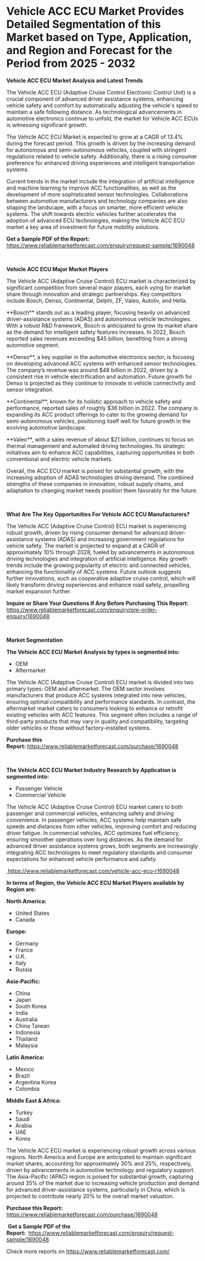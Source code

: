 <p><h1>Vehicle ACC ECU Market Provides Detailed Segmentation of this Market based on Type, Application, and Region and Forecast for the Period from 2025 - 2032</h1></p><p><strong>Vehicle ACC ECU Market Analysis and Latest Trends</strong></p>
<p><p>The Vehicle ACC ECU (Adaptive Cruise Control Electronic Control Unit) is a crucial component of advanced driver assistance systems, enhancing vehicle safety and comfort by automatically adjusting the vehicle's speed to maintain a safe following distance. As technological advancements in automotive electronics continue to unfold, the market for Vehicle ACC ECUs is witnessing significant growth.</p><p>The Vehicle ACC ECU Market is expected to grow at a CAGR of 13.4% during the forecast period. This growth is driven by the increasing demand for autonomous and semi-autonomous vehicles, coupled with stringent regulations related to vehicle safety. Additionally, there is a rising consumer preference for enhanced driving experiences and intelligent transportation systems.</p><p>Current trends in the market include the integration of artificial intelligence and machine learning to improve ACC functionalities, as well as the development of more sophisticated sensor technologies. Collaborations between automotive manufacturers and technology companies are also shaping the landscape, with a focus on smarter, more efficient vehicle systems. The shift towards electric vehicles further accelerates the adoption of advanced ECU technologies, making the Vehicle ACC ECU market a key area of investment for future mobility solutions.</p></p>
<p><strong>Get a Sample PDF of the Report:&nbsp;</strong> <a href="https://www.reliablemarketforecast.com/enquiry/request-sample/1690048?utm_campaign=1108&utm_medium=2&utm_source=Github&utm_content=ia&utm_term=07012025&utm_id=vehicle-acc-ecu">https://www.reliablemarketforecast.com/enquiry/request-sample/1690048</a></p>
<p>&nbsp;</p>
<p><strong>Vehicle ACC ECU Major Market Players</strong></p>
<p><p>The Vehicle ACC (Adaptive Cruise Control) ECU market is characterized by significant competition from several major players, each vying for market share through innovation and strategic partnerships. Key competitors include Bosch, Denso, Continental, Delphi, ZF, Valeo, Autoliv, and Hella.</p><p>**Bosch** stands out as a leading player, focusing heavily on advanced driver-assistance systems (ADAS) and autonomous vehicle technologies. With a robust R&D framework, Bosch is anticipated to grow its market share as the demand for intelligent safety features increases. In 2022, Bosch reported sales revenues exceeding $45 billion, benefiting from a strong automotive segment.</p><p>**Denso**, a key supplier in the automotive electronics sector, is focusing on developing advanced ACC systems with enhanced sensor technologies. The company’s revenue was around $48 billion in 2022, driven by a consistent rise in vehicle electrification and automation. Future growth for Denso is projected as they continue to innovate in vehicle connectivity and sensor integration.</p><p>**Continental**, known for its holistic approach to vehicle safety and performance, reported sales of roughly $36 billion in 2022. The company is expanding its ACC product offerings to cater to the growing demand for semi-autonomous vehicles, positioning itself well for future growth in the evolving automotive landscape.</p><p>**Valeo**, with a sales revenue of about $21 billion, continues to focus on thermal management and automated driving technologies. Its strategic initiatives aim to enhance ACC capabilities, capturing opportunities in both conventional and electric vehicle markets.</p><p>Overall, the ACC ECU market is poised for substantial growth, with the increasing adoption of ADAS technologies driving demand. The combined strengths of these companies in innovation, robust supply chains, and adaptation to changing market needs position them favorably for the future.</p></p>
<p>&nbsp;</p>
<p><strong>What Are The Key Opportunities For Vehicle ACC ECU Manufacturers?</strong></p>
<p><p>The Vehicle ACC (Adaptive Cruise Control) ECU market is experiencing robust growth, driven by rising consumer demand for advanced driver-assistance systems (ADAS) and increasing government regulations for vehicle safety. The market is projected to expand at a CAGR of approximately 10% through 2028, fueled by advancements in autonomous driving technologies and integration of artificial intelligence. Key growth trends include the growing popularity of electric and connected vehicles, enhancing the functionality of ACC systems. Future outlook suggests further innovations, such as cooperative adaptive cruise control, which will likely transform driving experiences and enhance road safety, propelling market expansion further.</p></p>
<p><strong>Inquire or Share Your Questions If Any Before Purchasing This Report:</strong> <a href="https://www.reliablemarketforecast.com/enquiry/pre-order-enquiry/1690048?utm_campaign=1108&utm_medium=2&utm_source=Github&utm_content=ia&utm_term=07012025&utm_id=vehicle-acc-ecu">https://www.reliablemarketforecast.com/enquiry/pre-order-enquiry/1690048</a></p>
<p>&nbsp;</p>
<p><strong>Market Segmentation</strong></p>
<p><strong>The Vehicle ACC ECU Market Analysis by types is segmented into:</strong></p>
<p><ul><li>OEM</li><li>Aftermarket</li></ul></p>
<p><p>The Vehicle ACC (Adaptive Cruise Control) ECU market is divided into two primary types: OEM and aftermarket. The OEM sector involves manufacturers that produce ACC systems integrated into new vehicles, ensuring optimal compatibility and performance standards. In contrast, the aftermarket market caters to consumers looking to enhance or retrofit existing vehicles with ACC features. This segment often includes a range of third-party products that may vary in quality and compatibility, targeting older vehicles or those without factory-installed systems.</p></p>
<p><strong>Purchase this Report:&nbsp;</strong><a href="https://www.reliablemarketforecast.com/purchase/1690048?utm_campaign=1108&utm_medium=2&utm_source=Github&utm_content=ia&utm_term=07012025&utm_id=vehicle-acc-ecu">https://www.reliablemarketforecast.com/purchase/1690048</a></p>
<p>&nbsp;</p>
<p><strong>The Vehicle ACC ECU Market Industry Research by Application is segmented into:</strong></p>
<p><ul><li>Passenger Vehicle</li><li>Commercial Vehicle</li></ul></p>
<p><p>The Vehicle ACC (Adaptive Cruise Control) ECU market caters to both passenger and commercial vehicles, enhancing safety and driving convenience. In passenger vehicles, ACC systems help maintain safe speeds and distances from other vehicles, improving comfort and reducing driver fatigue. In commercial vehicles, ACC optimizes fuel efficiency, ensuring smoother operations over long distances. As the demand for advanced driver assistance systems grows, both segments are increasingly integrating ACC technologies to meet regulatory standards and consumer expectations for enhanced vehicle performance and safety.</p></p>
<p><a href="https://www.reliablemarketforecast.com/vehicle-acc-ecu-r1690048?utm_campaign=1108&utm_medium=2&utm_source=Github&utm_content=ia&utm_term=07012025&utm_id=vehicle-acc-ecu">&nbsp;https://www.reliablemarketforecast.com/vehicle-acc-ecu-r1690048</a></p>
<p><strong>In terms of Region, the Vehicle ACC ECU Market Players available by Region are:</strong></p>
<p>
    <p> <strong> North America: </strong>
        <ul>
            <li>United States</li>
            <li>Canada</li>
        </ul>
        </p> 
    <p> <strong> Europe: </strong>
        <ul>
            <li>Germany</li>
            <li>France</li>
            <li>U.K.</li>
            <li>Italy</li>
            <li>Russia</li>
        </ul>
        </p> 
    <p> <strong> Asia-Pacific: </strong>
        <ul>
            <li>China</li>
            <li>Japan</li>
            <li>South Korea</li>
            <li>India</li>
            <li>Australia</li>
            <li>China Taiwan</li>
            <li>Indonesia</li>
            <li>Thailand</li>
            <li>Malaysia</li>
        </ul>
        </p> 
    <p> <strong> Latin America: </strong>
        <ul>
            <li>Mexico</li>
            <li>Brazil</li>
            <li>Argentina Korea</li>
            <li>Colombia</li>
        </ul>
        </p> 
    <p> <strong> Middle East & Africa: </strong>
        <ul>
            <li>Turkey</li>
            <li>Saudi</li>
            <li>Arabia</li>
            <li>UAE</li>
            <li>Korea</li>
        </ul>
    </p>
    </p>
<p><p>The Vehicle ACC ECU market is experiencing robust growth across various regions. North America and Europe are anticipated to maintain significant market shares, accounting for approximately 30% and 25%, respectively, driven by advancements in automotive technology and regulatory support. The Asia-Pacific (APAC) region is poised for substantial growth, capturing around 35% of the market due to increasing vehicle production and demand for advanced driver-assistance systems, particularly in China, which is projected to contribute nearly 20% to the overall market valuation.</p></p>
<p><strong>Purchase this Report: </strong><a href="https://www.reliablemarketforecast.com/purchase/1690048?utm_campaign=1108&utm_medium=2&utm_source=Github&utm_content=ia&utm_term=07012025&utm_id=vehicle-acc-ecu">https://www.reliablemarketforecast.com/purchase/1690048</a></p>
<p>&nbsp;<strong>Get a Sample PDF of the Report:&nbsp;&nbsp;</strong><a href="https://www.reliablemarketforecast.com/enquiry/request-sample/1690048?utm_campaign=1108&utm_medium=2&utm_source=Github&utm_content=ia&utm_term=07012025&utm_id=vehicle-acc-ecu">https://www.reliablemarketforecast.com/enquiry/request-sample/1690048</a></p>
<p><strong></strong></p>
<p>Check more reports on <a href="https://www.reliablemarketforecast.com/?utm_campaign=1108&utm_medium=2&utm_source=Github&utm_content=ia&utm_term=07012025&utm_id=vehicle-acc-ecu">https://www.reliablemarketforecast.com/</a></p>
